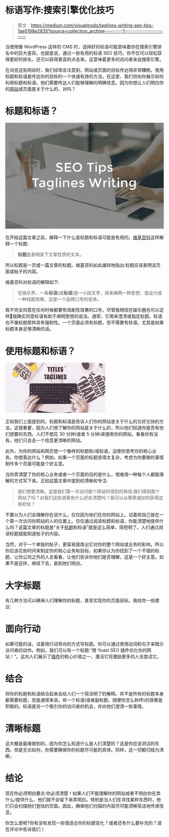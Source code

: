# 标语写作:搜索引擎优化技巧

> 原文：<https://medium.com/visualmodo/taglines-writing-seo-tips-1ae0198e2835?source=collection_archive---------1----------------------->

当使用像 WordPress 这样的 CMS 时，选择好的标语可能意味着你在搜索引擎排名中的巨大差异。也就是说，通过一些有用的标语 SEO 技巧，你不仅可以轻松获得更好的排名，还可以获得更高的点击率。这意味着更多的访问者来自搜索引擎。

在浏览这些网站时，我们经常会注意到，网站或页面的目标传达得非常糟糕。使用标题和标语是传达你的目标的一个快速有效的方法。在这里，我们将向你展示如何利用标题和标语。他们需要传达人们能够理解的明确信息。因为你想让人们明白你的[网站](https://visualmodo.com/)或页面是关于什么的，对吗？

# 标题和标语？

![](img/d92cb522eabe960756fe4bbd46c246b8.png)

在开始这篇文章之前，解释一下什么是标题和标语可能是有用的。[维基百科](https://en.wikipedia.org/wiki/Headline)这样解释一个标题:

> **标题**是表明其下文章性质的文本。

所以标题是一页或一篇文章的标题。维基百科如此雄辩地指出:标题应该表明该页面或帖子的内容。

维基百科对标语的解释如下:

> 在娱乐界，一条**标语**(或**标语**)是一小段文字，用来阐明一种思想，或设计成一种戏剧效果。这是一个品牌口号的变体。

我不完全同意在任何时候都要有戏剧性效果的口号，尽管我相信在娱乐圈也可以这样🙂我确实同意标语有助于阐明思想的说法。通常，它用来澄清或指定标题。标语也不像标题那样具有强制性。一个页面必须有标题，但不需要有标语。尤其是如果标题本身足够清晰的话。

# 使用标题和标语？

![](img/6f07e96b9fef1add5de1c410dd0eda3a.png)

正如我们上面提到的，标题和标语是告诉人们你的网站是关于什么的又好又快的方法。这很重要，因为人们想了解你的网站是关于什么的，所以他们知道你是否有他们想要的东西。人们不想花 30 分钟(或者 5 分钟)来搜索你的网站，看看你有没有。他们只会去一个信息更清晰的网站。

此外，为你的网站和网页想一个像样的标题和/或标语，迫使你思考你的核心业务。你想表达什么？例如，如果一个页面的标题变得太复杂，考虑为你要做的事情制作多个页面可能是个好主意。

当你弄清楚了你的核心业务或者一个页面的目的是什么，很难用一种每个人都能理解的方式写下来。正如这篇文章中提到的清晰和专注:

> 我们想要清晰。这是我们第一次访问那个网站时得到的体验:我们得到那个网站了吗？对我们这些游客有什么好处清楚吗？我可以从哪里或如何获得这些好处？

不要以为人们会理解你在说什么，仅仅因为他们在你的网站上。试着把自己放在一个第一次访问你网站的人的位置上。仅仅通过阅读标题和标语，你能清楚地提供什么吗？这篇文章的标题是“关于[标题](https://visualmodo.com/blog/)和标语”就是这么简单，简短明了。人们通过阅读标题就能知道帖子的内容。

当然，对于一个单独的帖子，更容易提炼出它对你的整个网站或业务的影响。所以你应该花些时间来制定你的核心业务和目标。如果你认为你找到了一个不错的标题，让你公司之外的人去看看，让他们告诉你他们是否理解，这是一个好主意。如果不是这样，继续下去，直到他们明白。

# 大字标题

有几种方法可以确保人们理解你的标题，甚至实现你的页面目标。我给你一些建议:

# 面向行动

如果可能的话，试着用行动导向的方式写标题。你可以通过使用动词和句子来暗示访问者的动作。例如，我们可以有一个标题:“用 Yoast SEO 插件优化你的网站！”。这向人们展示了[插件](https://visualmodo.com/?s=plugin&submit=Search)的核心价值之一，激活它将激励更多的人去尝试它。

# 结合

将你的标题和标语结合起来会给人们一个简洁明了的解释。并不是所有的标题本身都需要标题，但是通常来说，有一个标语(或者副标题，随便你怎么称呼)的效果是积极的。标语是另一个吸引你的访问者的机会，并向他们澄清一些事情。

# 清晰标题

这大概是最难做到的，因为你怎么知道什么是人们清楚的？这是你应该测试的东西。但是无论如何，你需要确保你的标题尽可能的具体。同样，这一切都归结为清晰。

# 结论

现在你必须明白要点:你必须清楚！如果人们不能理解你的网站或者不明白你在卖什么/提供什么，他们就不会留下来弄明白。特别是当人们在寻找某样东西时，他们只会扫描他们登陆的页面。因此，确保他们扫描的内容尽可能清晰简洁地传递信息。

你怎么想呢?你有没有发现一些很适合你的标题变化？或者还有什么要补充的？请在评论中告诉我们！